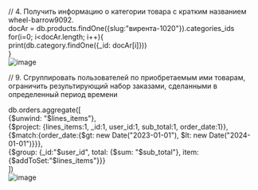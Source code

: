 // 4. Получить информацию о категории товара с кратким названием wheel-barrow9092.  
docAr = db.products.findOne({slug:"вирента-1020"}).categories_ids  
for(i=0; i<docAr.length; i++){  
    print(db.category.findOne({_id: docAr[i]}))  
}  
![image](https://user-images.githubusercontent.com/72013308/232196216-d1050e7e-b8a4-420e-ac81-d51c6d4c9cf9.png)

// 9. Сгруппировать пользователей по приобретаемым ими товарам, ограничить результирующий набор заказами, сделанными в определенный период времени  
  
db.orders.aggregate([  
    {$unwind: "$lines_items"},  
    {$project: {lines_items:1, _id:1, user_id:1, sub_total:1, order_date:1}},  
    {$match:{order_date:{$gt: new Date("2023-01-01"), $lt: new Date("2024-01-01")}}},  
    {$group: {_id:"$user_id", total: {$sum: "$sub_total"}, item:{$addToSet:"$lines_items"}}}  
])  
![image](https://user-images.githubusercontent.com/72013308/232196789-71ad627a-5036-40fd-bbb6-7cbc0d5acd09.png)
